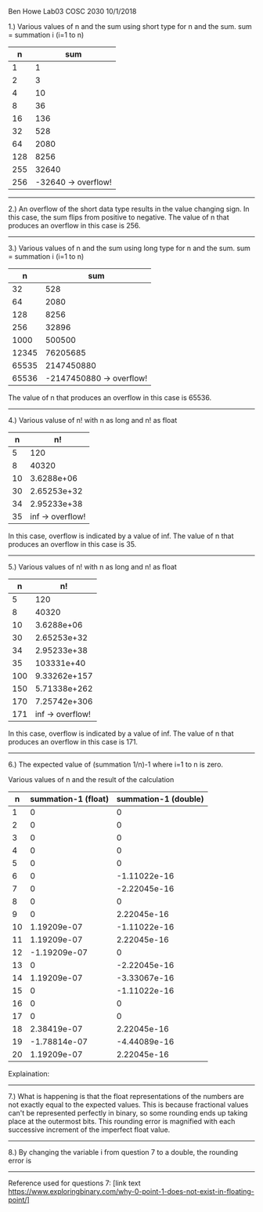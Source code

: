 Ben Howe
Lab03
COSC 2030
10/1/2018

1.) Various values of n and the sum using short type for n and the sum.
sum = summation i (i=1 to n)

|n|sum|
|----|----|
|1|1|
|2|3|
|4|10|
|8|36|
|16|136|
|32|528|
|64|2080|
|128|8256|
|255|32640|
|256|-32640 -> overflow!|

----

2.) An overflow of the short data type results in the value changing sign. In this case, the sum flips from positive to negative.
The value of n that produces an overflow in this case is 256.

----

3.) Various values of n and the sum using long type for n and the sum.
sum = summation i (i=1 to n)

|n|sum|
|----|----|
|32|528|
|64|2080|
|128|8256|
|256|32896|
|1000|500500|
|12345|76205685|
|65535|2147450880|
|65536|-2147450880 -> overflow!|

The value of n that produces an overflow in this case is 65536.

----

4.) Various valuse of n! with n as long and n! as float

|n|n!|
|----|----|
|5|120|
|8|40320|
|10|3.6288e+06|
|30|2.65253e+32|
|34|2.95233e+38|
|35|inf -> overflow!|

In this case, overflow is indicated by a value of inf.
The value of n that produces an overflow in this case is 35.

----

5.) Various values of n! with n as long and n! as float

|n|n!|
|----|----|
|5|120|
|8|40320|
|10|3.6288e+06|
|30|2.65253e+32|
|34|2.95233e+38|
|35|103331e+40|
|100|9.33262e+157|
|150|5.71338e+262|
|170|7.25742e+306|
|171|inf -> overflow!|

In this case, overflow is indicated by a value of inf.
The value of n that produces an overflow in this case is 171.

----

6.) The expected value of (summation 1/n)-1 where i=1 to n is zero.

Various values of n and the result of the calculation

|n|summation-1 (float)|summation-1 (double)|
|---|---|---|
|1|0|0|
|2|0|0|
|3|0|0|
|4|0|0|
|5|0|0|
|6|0|-1.11022e-16|
|7|0|-2.22045e-16|
|8|0|0|
|9|0|2.22045e-16|
|10|1.19209e-07|-1.11022e-16|
|11|1.19209e-07|2.22045e-16|
|12|-1.19209e-07|0|
|13|0|-2.22045e-16|
|14|1.19209e-07|-3.33067e-16|
|15|0|-1.11022e-16|
|16|0|0|
|17|0|0|
|18|2.38419e-07|2.22045e-16|
|19|-1.78814e-07|-4.44089e-16|
|20|1.19209e-07|2.22045e-16|

Explaination:

----

7.) What is happening is that the float representations of the numbers are not exactly equal to the expected values. This is because fractional values can't be represented perfectly in binary, so some rounding ends up taking place at the outermost bits. This rounding error is magnified with each successive increment of the imperfect float value.

----

8.) By changing the variable i from question 7 to a double, the rounding error is 

----

Reference used for questions 7: [link text https://www.exploringbinary.com/why-0-point-1-does-not-exist-in-floating-point/]
